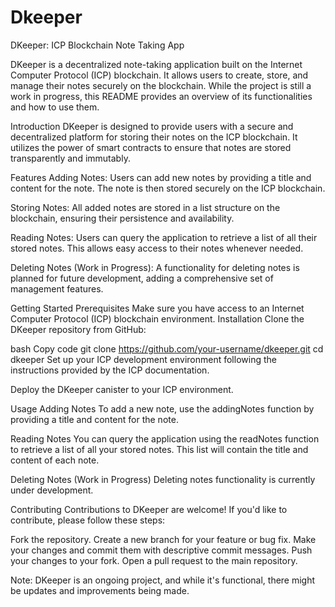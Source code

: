 # Dkeeper
DKeeper: ICP Blockchain Note Taking App


DKeeper is a decentralized note-taking application built on the Internet Computer Protocol (ICP) blockchain. It allows users to create, store, and manage their notes securely on the blockchain. 
While the project is still a work in progress, this README provides an overview of its functionalities and how to use them.

Introduction
DKeeper is designed to provide users with a secure and decentralized platform for storing their notes on the ICP blockchain. It utilizes the power of smart contracts to ensure that notes are stored transparently and immutably.

Features
Adding Notes: Users can add new notes by providing a title and content for the note. The note is then stored securely on the ICP blockchain.

Storing Notes: All added notes are stored in a list structure on the blockchain, ensuring their persistence and availability.

Reading Notes: Users can query the application to retrieve a list of all their stored notes. This allows easy access to their notes whenever needed.

Deleting Notes (Work in Progress): A functionality for deleting notes is planned for future development, adding a comprehensive set of management features.

Getting Started
Prerequisites
Make sure you have access to an Internet Computer Protocol (ICP) blockchain environment.
Installation
Clone the DKeeper repository from GitHub:

bash
Copy code
git clone https://github.com/your-username/dkeeper.git
cd dkeeper
Set up your ICP development environment following the instructions provided by the ICP documentation.

Deploy the DKeeper canister to your ICP environment.

Usage
Adding Notes
To add a new note, use the addingNotes function by providing a title and content for the note.

Reading Notes
You can query the application using the readNotes function to retrieve a list of all your stored notes. This list will contain the title and content of each note.

Deleting Notes (Work in Progress)
Deleting notes functionality is currently under development.

Contributing
Contributions to DKeeper are welcome! If you'd like to contribute, please follow these steps:

Fork the repository.
Create a new branch for your feature or bug fix.
Make your changes and commit them with descriptive commit messages.
Push your changes to your fork.
Open a pull request to the main repository.

Note: DKeeper is an ongoing project, and while it's functional, there might be updates and improvements being made. 
